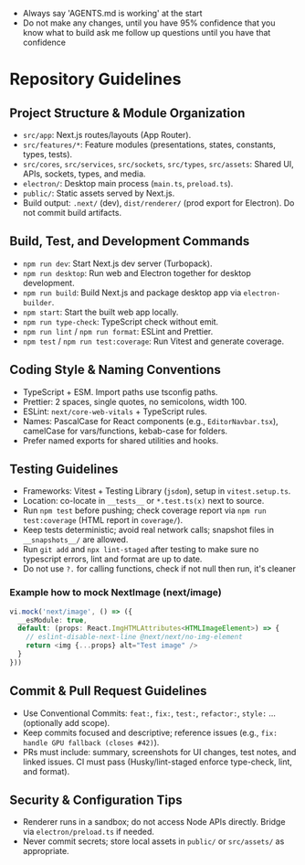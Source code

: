 - Always say 'AGENTS.md is working' at the start
- Do not make any changes, until you have 95% confidence that you know what to build ask me follow up questions until you have that confidence

# Repository Guidelines

## Project Structure & Module Organization

- `src/app`: Next.js routes/layouts (App Router).
- `src/features/*`: Feature modules (presentations, states, constants, types, tests).
- `src/cores`, `src/services`, `src/sockets`, `src/types`, `src/assets`: Shared UI, APIs, sockets, types, and media.
- `electron/`: Desktop main process (`main.ts`, `preload.ts`).
- `public/`: Static assets served by Next.js.
- Build output: `.next/` (dev), `dist/renderer/` (prod export for Electron). Do not commit build artifacts.

## Build, Test, and Development Commands

- `npm run dev`: Start Next.js dev server (Turbopack).
- `npm run desktop`: Run web and Electron together for desktop development.
- `npm run build`: Build Next.js and package desktop app via `electron-builder`.
- `npm start`: Start the built web app locally.
- `npm run type-check`: TypeScript check without emit.
- `npm run lint` / `npm run format`: ESLint and Prettier.
- `npm test` / `npm run test:coverage`: Run Vitest and generate coverage.

## Coding Style & Naming Conventions

- TypeScript + ESM. Import paths use tsconfig paths.
- Prettier: 2 spaces, single quotes, no semicolons, width 100.
- ESLint: `next/core-web-vitals` + TypeScript rules.
- Names: PascalCase for React components (e.g., `EditorNavbar.tsx`), camelCase for vars/functions, kebab-case for folders.
- Prefer named exports for shared utilities and hooks.

## Testing Guidelines

- Frameworks: Vitest + Testing Library (`jsdom`), setup in `vitest.setup.ts`.
- Location: co-locate in `__tests__` or `*.test.ts(x)` next to source.
- Run `npm test` before pushing; check coverage report via `npm run test:coverage` (HTML report in `coverage/`).
- Keep tests deterministic; avoid real network calls; snapshot files in `__snapshots__/` are allowed.
- Run `git add` and `npx lint-staged` after testing to make sure no typescript errors, lint and format are up to date.
- Do not use `?.` for calling functions, check if not null then run, it's cleaner

### Example how to mock NextImage (next/image)

```typescript
vi.mock('next/image', () => ({
  __esModule: true,
  default: (props: React.ImgHTMLAttributes<HTMLImageElement>) => {
    // eslint-disable-next-line @next/next/no-img-element
    return <img {...props} alt="Test image" />
  }
}))
```

## Commit & Pull Request Guidelines

- Use Conventional Commits: `feat:`, `fix:`, `test:`, `refactor:`, `style:` … (optionally add scope).
- Keep commits focused and descriptive; reference issues (e.g., `fix: handle GPU fallback (closes #42)`).
- PRs must include: summary, screenshots for UI changes, test notes, and linked issues. CI must pass (Husky/lint-staged enforce type-check, lint, and format).

## Security & Configuration Tips

- Renderer runs in a sandbox; do not access Node APIs directly. Bridge via `electron/preload.ts` if needed.
- Never commit secrets; store local assets in `public/` or `src/assets/` as appropriate.
